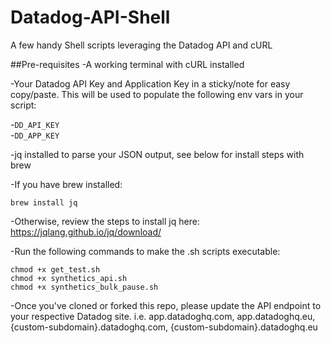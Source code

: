 # Datadog-API-Shell
A few handy Shell scripts leveraging the Datadog API and cURL

##Pre-requisites
-A working terminal with cURL installed  

-Your Datadog API Key and Application Key in a sticky/note for easy copy/paste. This will be used to populate the following env vars in your script:

-`DD_API_KEY`  
-`DD_APP_KEY`  

-jq installed to parse your JSON output, see below for install steps with brew

-If you have brew installed:
```
brew install jq
```

-Otherwise, review the steps to install jq here: https://jqlang.github.io/jq/download/

-Run the following commands to make the .sh scripts executable:
```
chmod +x get_test.sh
chmod +x synthetics_api.sh
chmod +x synthetics_bulk_pause.sh

```

-Once you've cloned or forked this repo, please update the API endpoint to your respective Datadog site. i.e. app.datadoghq.com, app.datadoghq.eu, {custom-subdomain}.datadoghq.com, {custom-subdomain}.datadoghq.eu
